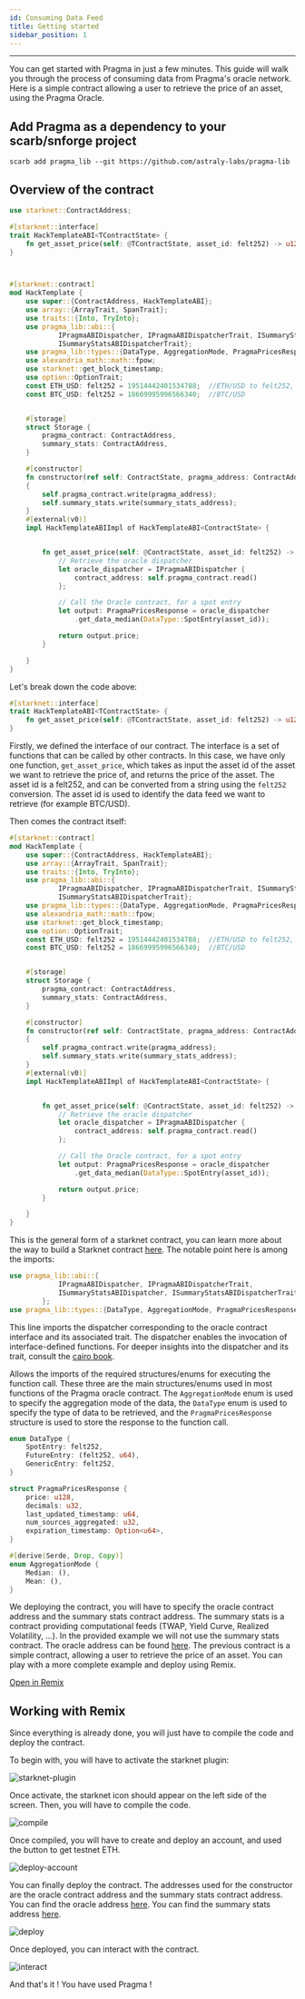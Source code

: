 ```yaml
---
id: Consuming Data Feed
title: Getting started
sidebar_position: 1
---
```


---

You can get started with Pragma in just a few minutes. This guide will walk you through the process of consuming data from Pragma's oracle network.
Here is a simple contract allowing a user to retrieve the price of an asset, using the Pragma Oracle.

## Add Pragma as a dependency to your scarb/snforge project

```shell
scarb add pragma_lib --git https://github.com/astraly-labs/pragma-lib
```

## Overview of the contract

```rust
use starknet::ContractAddress;

#[starknet::interface]
trait HackTemplateABI<TContractState> {
    fn get_asset_price(self: @TContractState, asset_id: felt252) -> u128;
}



#[starknet::contract]
mod HackTemplate {
    use super::{ContractAddress, HackTemplateABI};
    use array::{ArrayTrait, SpanTrait};
    use traits::{Into, TryInto};
    use pragma_lib::abi::{
            IPragmaABIDispatcher, IPragmaABIDispatcherTrait, ISummaryStatsABIDispatcher,
            ISummaryStatsABIDispatcherTrait};
    use pragma_lib::types::{DataType, AggregationMode, PragmaPricesResponse};
    use alexandria_math::math::fpow;
    use starknet::get_block_timestamp;
    use option::OptionTrait;
    const ETH_USD: felt252 = 19514442401534788;  //ETH/USD to felt252, can be used as asset_id
    const BTC_USD: felt252 = 18669995996566340;  //BTC/USD


    #[storage]
    struct Storage {
        pragma_contract: ContractAddress,
        summary_stats: ContractAddress,
    }

    #[constructor]
    fn constructor(ref self: ContractState, pragma_address: ContractAddress, summary_stats_address : ContractAddress)
    {
        self.pragma_contract.write(pragma_address);
        self.summary_stats.write(summary_stats_address);
    }
    #[external(v0)]
    impl HackTemplateABIImpl of HackTemplateABI<ContractState> {


        fn get_asset_price(self: @ContractState, asset_id: felt252) -> u128 {
            // Retrieve the oracle dispatcher
            let oracle_dispatcher = IPragmaABIDispatcher {
                contract_address: self.pragma_contract.read()
            };

            // Call the Oracle contract, for a spot entry
            let output: PragmaPricesResponse = oracle_dispatcher
                .get_data_median(DataType::SpotEntry(asset_id));

            return output.price;
        }

    }
}


```

Let's break down the code above:

```rust
#[starknet::interface]
trait HackTemplateABI<TContractState> {
    fn get_asset_price(self: @TContractState, asset_id: felt252) -> u128;
}
```

Firstly, we defined the interface of our contract. The interface is a set of functions that can be called by other contracts. In this case, we have only one function, `get_asset_price`, which takes as input the asset id of the asset we want to retrieve the price of, and returns the price of the asset. The asset id is a felt252, and can be converted from a string using the `felt252` conversion. The asset id is used to identify the data feed we want to retrieve (for example BTC/USD).

Then comes the contract itself:

```rust
#[starknet::contract]
mod HackTemplate {
    use super::{ContractAddress, HackTemplateABI};
    use array::{ArrayTrait, SpanTrait};
    use traits::{Into, TryInto};
    use pragma_lib::abi::{
            IPragmaABIDispatcher, IPragmaABIDispatcherTrait, ISummaryStatsABIDispatcher,
            ISummaryStatsABIDispatcherTrait};
    use pragma_lib::types::{DataType, AggregationMode, PragmaPricesResponse};
    use alexandria_math::math::fpow;
    use starknet::get_block_timestamp;
    use option::OptionTrait;
    const ETH_USD: felt252 = 19514442401534788;  //ETH/USD to felt252, can be used as asset_id
    const BTC_USD: felt252 = 18669995996566340;  //BTC/USD


    #[storage]
    struct Storage {
        pragma_contract: ContractAddress,
        summary_stats: ContractAddress,
    }

    #[constructor]
    fn constructor(ref self: ContractState, pragma_address: ContractAddress, summary_stats_address : ContractAddress)
    {
        self.pragma_contract.write(pragma_address);
        self.summary_stats.write(summary_stats_address);
    }
    #[external(v0)]
    impl HackTemplateABIImpl of HackTemplateABI<ContractState> {


        fn get_asset_price(self: @ContractState, asset_id: felt252) -> u128 {
            // Retrieve the oracle dispatcher
            let oracle_dispatcher = IPragmaABIDispatcher {
                contract_address: self.pragma_contract.read()
            };

            // Call the Oracle contract, for a spot entry
            let output: PragmaPricesResponse = oracle_dispatcher
                .get_data_median(DataType::SpotEntry(asset_id));

            return output.price;
        }

    }
}
```

This is the general form of a starknet contract, you can learn more about the way to build a Starknet contract [here](https://book.cairo-lang.org/ch99-01-02-a-simple-contract.html).
The notable point here is among the imports:

```rust
use pragma_lib::abi::{
            IPragmaABIDispatcher, IPragmaABIDispatcherTrait,
            ISummaryStatsABIDispatcher, ISummaryStatsABIDispatcherTrait
        };
use pragma_lib::types::{DataType, AggregationMode, PragmaPricesResponse};
```

This line imports the dispatcher corresponding to the oracle contract interface and its associated trait. The dispatcher enables the invocation of interface-defined functions. For deeper insights into the dispatcher and its trait, consult the [cairo book](https://book.cairo-lang.org/ch99-02-02-contract-dispatcher-library-dispatcher-and-system-calls.html).

Allows the imports of the required structures/enums for executing the function call. These three are the main structures/enums used in most functions of the Pragma oracle contract. The `AggregationMode` enum is used to specify the aggregation mode of the data, the `DataType` enum is used to specify the type of data to be retrieved, and the `PragmaPricesResponse` structure is used to store the response to the function call.

```rust
enum DataType {
    SpotEntry: felt252,
    FutureEntry: (felt252, u64),
    GenericEntry: felt252,
}

struct PragmaPricesResponse {
    price: u128,
    decimals: u32,
    last_updated_timestamp: u64,
    num_sources_aggregated: u32,
    expiration_timestamp: Option<u64>,
}

#[derive(Serde, Drop, Copy)]
enum AggregationMode {
    Median: (),
    Mean: (),
}
```

We deploying the contract, you will have to specify the oracle contract address and the summary stats contract address. The summary stats is a contract providing computational feeds (TWAP, Yield Curve, Realized Volatility, ...). In the provided example we will not use the summary stats contract.
The oracle address can be found [here](../Resources/Cairo%201/data-feeds/Consuming%20Data.md).
The previous contract is a simple contract, allowing a user to retrieve the price of an asset. You can play with a more complete example and deploy using Remix.

<div >
<a href="https://remix.ethereum.org/#activate=Starknet-cairo1-compiler&gist=8a6bffad23983a0ded7a6bebfa0d7974
" target='_blank' class="button">Open in Remix</a>
</div>

## Working with Remix

Since everything is already done, you will just have to compile the code and deploy the contract.

To begin with, you will have to activate the starknet plugin:

  <img src="/img/remix/remix1.webp" alt="starknet-plugin"/>

Once activate, the starknet icon should appear on the left side of the screen.
Then, you will have to compile the code.

  <img src="/img/remix/remix2.webp" alt="compile"/>

Once compiled, you will have to create and deploy an account, and used the button to get testnet ETH.

<img src="/img/remix/remix3.webp" alt="deploy-account" />

You can finally deploy the contract. The addresses used for the constructor are the oracle contract address and the summary stats contract address. You can find the oracle address [here](../Resources/Cairo%201/data-feeds/Consuming%20Data.md). You can find the summary stats address [here](../Resources/Cairo%201/computational-feeds/Overview.md).

<img src="/img/remix/remix4.webp" alt="deploy"/>

Once deployed, you can interact with the contract.

<img src="/img/remix/remix5.webp" alt="interact"/>

And that's it ! You have used Pragma !
